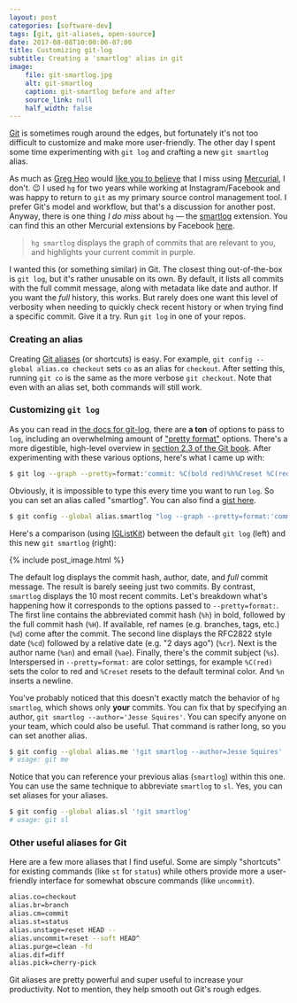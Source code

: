 ```yaml
---
layout: post
categories: [software-dev]
tags: [git, git-aliases, open-source]
date: 2017-08-08T10:00:00-07:00
title: Customizing git-log
subtitle: Creating a 'smartlog' alias in git
image:
    file: git-smartlog.jpg
    alt: git-smartlog
    caption: git-smartlog before and after
    source_link: null
    half_width: false
---
```


[Git](https://www.git-scm.com) is sometimes rough around the edges, but fortunately it's not too difficult to customize and make more user-friendly. The other day I spent some time experimenting with `git log` and crafting a new `git smartlog` alias.

<!--excerpt-->

As much as [Greg Heo](https://gregheo.com) would [like you to believe](https://twitter.com/gregheo/status/891819310808580096) that I miss using [Mercurial](https://www.mercurial-scm.org), I don't. 😉 I used `hg` for two years while working at Instagram/Facebook and was happy to return to `git` as my primary source control management tool. I prefer Git's model and workflow, but that's a discussion for another post. Anyway, there is one thing *I do miss* about `hg` &mdash; the [smartlog](https://www.mercurial-scm.org/wiki/SmartlogExtension) extension. You can find this an other Mercurial extensions by Facebook [here](https://bitbucket.org/facebook/hg-experimental).

> `hg smartlog` displays the graph of commits that are relevant to you, and highlights your current commit in purple.

I wanted this (or something similar) in Git. The closest thing out-of-the-box is `git log`, but it's rather unusable on its own. By default, it lists all commits with the full commit message, along with metadata like date and author. If you want the *full* history, this works. But rarely does one want this level of verbosity when needing to quickly check recent history or when trying find a specific commit. Give it a try. Run `git log` in one of your repos.

### Creating an alias

Creating [Git aliases](https://git-scm.com/book/en/v2/Git-Basics-Git-Aliases) (or shortcuts) is easy. For example, `git config --global alias.co checkout` sets `co` as an alias for `checkout`. After setting this, running `git co` is the same as the more verbose `git checkout`. Note that even with an alias set, both commands will still work.

### Customizing `git log`

As you can read in [the docs for git-log](https://www.git-scm.com/docs/git-log), there are **a ton** of options to pass to `log`, including an overwhelming amount of ["pretty format"](https://www.git-scm.com/docs/git-log#_pretty_formats) options. There's a more digestible, high-level overview in [section 2.3 of the Git book](https://git-scm.com/book/en/v2/Git-Basics-Viewing-the-Commit-History). After experimenting with these various options, here's what I came up with:

```bash
$ git log --graph --pretty=format:'commit: %C(bold red)%h%Creset %C(red)<%H>%Creset %C(bold magenta)%d %Creset%ndate: %C(bold yellow)%cd %Creset%C(yellow)%cr%Creset%nauthor: %C(bold blue)%an%Creset %C(blue)<%ae>%Creset%n%C(cyan)%s%n%Creset'
```

Obviously, it is impossible to type this every time you want to run `log`. So you can set an alias called "smartlog". You can also find a [gist here](https://gist.github.com/jessesquires/d0f3fc99be8208394a450ce86443ce7d).

```bash
$ git config --global alias.smartlog "log --graph --pretty=format:'commit: %C(bold red)%h%Creset %C(red)<%H>%Creset %C(bold magenta)%d %Creset%ndate: %C(bold yellow)%cd %Creset%C(yellow)%cr%Creset%nauthor: %C(bold blue)%an%Creset %C(blue)<%ae>%Creset%n%C(cyan)%s%n%Creset'"
```

Here's a comparison (using [IGListKit](https://github.com/Instagram/IGListKit/commits/master)) between the default `git log` (left) and this new `git smartlog` (right):

{% include post_image.html %}

The default log displays the commit hash, author, date, and *full* commit message. The result is barely seeing just two commits. By contrast, `smartlog` displays the 10 most recent commits. Let's breakdown what's happening how it corresponds to the options passed to `--pretty=format:`. The first line contains the abbreviated commit hash (`%h`) in bold, followed by the full commit hash (`%H`). If available, ref names (e.g. branches, tags, etc.) (`%d`) come after the commit. The second line displays the RFC2822 style date (`%cd`) followed by a relative date (e.g. "2 days ago") (`%cr`). Next is the author name (`%an`) and email (`%ae`). Finally, there's the commit subject (`%s`). Interspersed in `--pretty=format:` are color settings, for example `%C(red)` sets the color to red and `%Creset` resets to the default terminal color. And `%n` inserts a newline.

You've probably noticed that this doesn't exactly match the behavior of `hg smartlog`, which shows only **your** commits. You can fix that by specifying an author, `git smartlog --author='Jesse Squires'`. You can specify anyone on your team, which could also be useful. That command is rather long, so you can set another alias.

```bash
$ git config --global alias.me '!git smartlog --author=Jesse Squires'
# usage: git me
```

Notice that you can reference your previous alias (`smartlog`) within this one. You can use the same technique to abbreviate `smartlog` to `sl`. Yes, you can set aliases for your aliases.

```bash
$ git config --global alias.sl '!git smartlog'
# usage: git sl
```

### Other useful aliases for Git

Here are a few more aliases that I find useful. Some are simply "shortcuts" for existing commands (like `st` for `status`) while others provide more a user-friendly interface for somewhat obscure commands (like `uncommit`).

```bash
alias.co=checkout
alias.br=branch
alias.cm=commit
alias.st=status
alias.unstage=reset HEAD --
alias.uncommit=reset --soft HEAD^
alias.purge=clean -fd
alias.dif=diff
alias.pick=cherry-pick
```

Git aliases are pretty powerful and super useful to increase your productivity. Not to mention, they help smooth out Git's rough edges.
